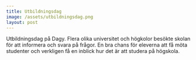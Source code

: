 ```yaml
---
title: Utbildningsdag
image: /assets/utbildningsdag.png
layout: post
---
```


Utbildningsdag på Dagy. Flera olika universitet och högkolor besökte skolan för att informera och svara på frågor.
En bra chans för eleverna att få möta studenter och verkligen få en inblick hur det är att studera på högskola.
